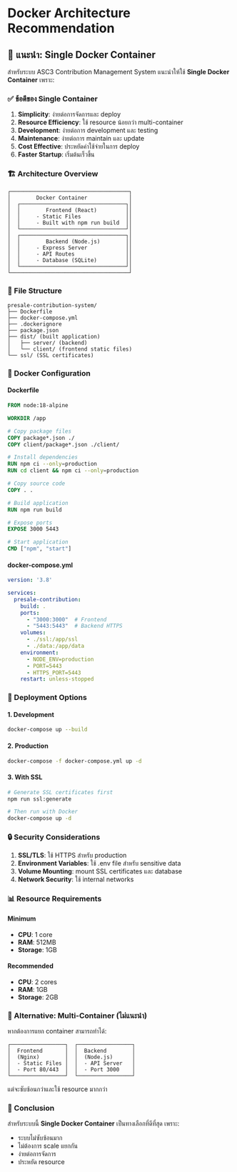 # Docker Architecture Recommendation

## 🐳 แนะนำ: Single Docker Container

สำหรับระบบ ASC3 Contribution Management System แนะนำให้ใช้ **Single Docker Container** เพราะ:

### ✅ ข้อดีของ Single Container

1. **Simplicity**: ง่ายต่อการจัดการและ deploy
2. **Resource Efficiency**: ใช้ resource น้อยกว่า multi-container
3. **Development**: ง่ายต่อการ development และ testing
4. **Maintenance**: ง่ายต่อการ maintain และ update
5. **Cost Effective**: ประหยัดค่าใช้จ่ายในการ deploy
6. **Faster Startup**: เริ่มต้นเร็วขึ้น

### 🏗️ Architecture Overview

```
┌─────────────────────────────────────┐
│        Docker Container             │
│  ┌─────────────────────────────────┐│
│  │        Frontend (React)         ││
│  │     - Static Files              ││
│  │     - Built with npm run build  ││
│  └─────────────────────────────────┘│
│  ┌─────────────────────────────────┐│
│  │        Backend (Node.js)        ││
│  │     - Express Server            ││
│  │     - API Routes                ││
│  │     - Database (SQLite)         ││
│  └─────────────────────────────────┘│
└─────────────────────────────────────┘
```

### 📁 File Structure

```
presale-contribution-system/
├── Dockerfile
├── docker-compose.yml
├── .dockerignore
├── package.json
├── dist/ (built application)
│   ├── server/ (backend)
│   └── client/ (frontend static files)
└── ssl/ (SSL certificates)
```

### 🔧 Docker Configuration

#### Dockerfile
```dockerfile
FROM node:18-alpine

WORKDIR /app

# Copy package files
COPY package*.json ./
COPY client/package*.json ./client/

# Install dependencies
RUN npm ci --only=production
RUN cd client && npm ci --only=production

# Copy source code
COPY . .

# Build application
RUN npm run build

# Expose ports
EXPOSE 3000 5443

# Start application
CMD ["npm", "start"]
```

#### docker-compose.yml
```yaml
version: '3.8'

services:
  presale-contribution:
    build: .
    ports:
      - "3000:3000"  # Frontend
      - "5443:5443"  # Backend HTTPS
    volumes:
      - ./ssl:/app/ssl
      - ./data:/app/data
    environment:
      - NODE_ENV=production
      - PORT=5443
      - HTTPS_PORT=5443
    restart: unless-stopped
```

### 🚀 Deployment Options

#### 1. Development
```bash
docker-compose up --build
```

#### 2. Production
```bash
docker-compose -f docker-compose.yml up -d
```

#### 3. With SSL
```bash
# Generate SSL certificates first
npm run ssl:generate

# Then run with Docker
docker-compose up -d
```

### 🔒 Security Considerations

1. **SSL/TLS**: ใช้ HTTPS สำหรับ production
2. **Environment Variables**: ใช้ .env file สำหรับ sensitive data
3. **Volume Mounting**: mount SSL certificates และ database
4. **Network Security**: ใช้ internal networks

### 📊 Resource Requirements

#### Minimum
- **CPU**: 1 core
- **RAM**: 512MB
- **Storage**: 1GB

#### Recommended
- **CPU**: 2 cores
- **RAM**: 1GB
- **Storage**: 2GB

### 🔄 Alternative: Multi-Container (ไม่แนะนำ)

หากต้องการแยก container สามารถทำได้:

```
┌─────────────────┐  ┌─────────────────┐
│  Frontend       │  │  Backend        │
│  (Nginx)        │  │  (Node.js)      │
│  - Static Files │  │  - API Server   │
│  - Port 80/443  │  │  - Port 3000    │
└─────────────────┘  └─────────────────┘
```

แต่จะซับซ้อนกว่าและใช้ resource มากกว่า

### 🎯 Conclusion

สำหรับระบบนี้ **Single Docker Container** เป็นทางเลือกที่ดีที่สุด เพราะ:
- ระบบไม่ซับซ้อนมาก
- ไม่ต้องการ scale แยกกัน
- ง่ายต่อการจัดการ
- ประหยัด resource
